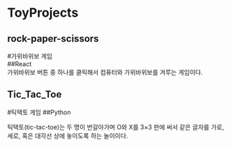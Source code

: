 ToyProjects
=============

rock-paper-scissors
-------------------
	
#가위바위보 게임   
##React   
가위바위보 버튼 중 하나를 클릭해서 컴퓨터와 가위바위보를 겨루는 게임이다.

   

Tic_Tac_Toe
-----------
#틱택토 게임
##Python
   
틱택토(tic-tac-toe)는 두 명이 번갈아가며 O와 X를 3×3 판에 써서 같은 글자를 가로, 세로, 혹은 대각선 상에 놓이도록 하는 놀이이다.
